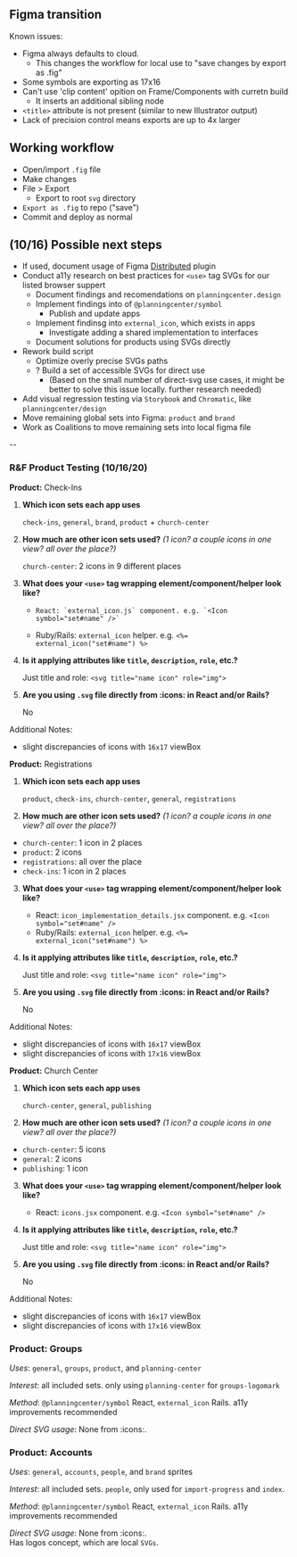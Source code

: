 ## Figma transition

Known issues:

- Figma always defaults to cloud.
  - This changes the workflow for local use to "save changes by export as .fig"
- Some symbols are exporting as 17x16
- Can't use 'clip content' opition on Frame/Components with curretn build
  - It inserts an additional sibling node
- `<title>` attribute is not present (similar to new Illustrator output)
- Lack of precision control means exports are up to 4x larger

## Working workflow

- Open/import `.fig` file
- Make changes
- File > Export
  - Export to root `svg` directory
- `Export as .fig` to repo ("save")
- Commit and deploy as normal

## (10/16) Possible next steps

- If used, document usage of Figma [Distributed](https://www.figma.com/community/plugin/761098431161143653) plugin
- Conduct a11y research on best practices for `<use>` tag SVGs for our listed browser suppert
  - Document findings and recomendations on `planningcenter.design`
  - Implement findings into of `@planningcenter/symbol`
    - Publish and update apps
  - Implement findinsg into `external_icon`, which exists in apps
    - Investigate adding a shared implementation to interfaces
  - Document solutions for products using SVGs directly
- Rework build script
  - Optimize overly precise SVGs paths
  - ? Build a set of accessible SVGs for direct use
    - (Based on the small number of direct-svg use cases, it might be better to solve this issue locally. further research needed)
- Add visual regression testing via `Storybook` and `Chromatic`, like `planningcenter/design`
- Move remaining global sets into Figma: `product` and `brand`
- Work as Coalitions to move remaining sets into local figma file

--

### R&F Product Testing (10/16/20)

**Product:** Check-Ins

1.  **Which icon sets each app uses**

    `check-ins`, `general`, `brand`, `product` + `church-center`

2.  **How much are other icon sets used?** _(1 icon? a couple icons in one view? all over the place?)_

    `church-center`: 2 icons in 9 different places

3.  **What does your `<use>` tag wrapping element/component/helper look like?**

    -     React: `external_icon.js` component. e.g. `<Icon symbol="set#name" />`
    - Ruby/Rails: `external_icon` helper. e.g. `<%= external_icon("set#name") %>`

4.  **Is it applying attributes like `title`, `description`, `role`, etc.?**

    Just title and role: `<svg title="name icon" role="img">`

5.  **Are you using `.svg` file directly from :icons: in React and/or Rails?**

    No

Additional Notes:

- slight discrepancies of icons with `16x17` viewBox

**Product:** Registrations

1. **Which icon sets each app uses**

   `product`, `check-ins`, `church-center`, `general`, `registrations`

2. **How much are other icon sets used?** _(1 icon? a couple icons in one view? all over the place?)_

- `church-center`: 1 icon in 2 places
- `product`: 2 icons
- `registrations`: all over the place
- `check-ins`: 1 icon in 2 places

3. **What does your `<use>` tag wrapping element/component/helper look like?**

   - React: `icon_implementation_details.jsx` component. e.g. `<Icon symbol="set#name" />`
   - Ruby/Rails: `external_icon` helper. e.g. `<%= external_icon("set#name") %>`

4. **Is it applying attributes like `title`, `description`, `role`, etc.?**

   Just title and role: `<svg title="name icon" role="img">`

5. **Are you using `.svg` file directly from :icons: in React and/or Rails?**

   No

Additional Notes:

- slight discrepancies of icons with `16x17` viewBox
- slight discrepancies of icons with `17x16` viewBox

**Product:** Church Center

1. **Which icon sets each app uses**

   `church-center`, `general`, `publishing`

2. **How much are other icon sets used?** _(1 icon? a couple icons in one view? all over the place?)_

- `church-center`: 5 icons
- `general`: 2 icons
- `publishing`: 1 icon

3. **What does your `<use>` tag wrapping element/component/helper look like?**

   - React: `icons.jsx` component. e.g. `<Icon symbol="set#name" />`

4. **Is it applying attributes like `title`, `description`, `role`, etc.?**

   Just title and role: `<svg title="name icon" role="img">`

5. **Are you using `.svg` file directly from :icons: in React and/or Rails?**

   No

Additional Notes:

- slight discrepancies of icons with `16x17` viewBox
- slight discrepancies of icons with `17x16` viewBox

### Product: Groups

_Uses_: `general`, `groups`, `product`, and `planning-center`

_Interest_: all included sets. only using `planning-center` for `groups-logomark`

_Method_: `@planningcenter/symbol` React, `external_icon` Rails. a11y improvements recommended

_Direct SVG usage_:
None from :icons:.

### Product: Accounts

_Uses_: `general`, `accounts`, `people`, and `brand` sprites

_Interest_: all included sets. `people`, only used for `import-progress` and `index`.

_Method_: `@planningcenter/symbol` React, `external_icon` Rails. a11y improvements recommended

_Direct SVG usage_:
None from :icons:.  
Has logos concept, which are local `SVGs`.
